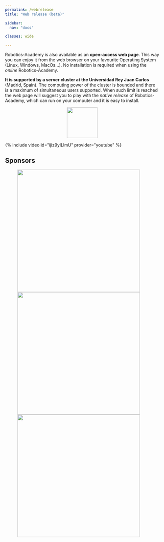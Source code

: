 ```yaml
---
permalink: /webrelease
title: "Web release (beta)"

sidebar:
  nav: "docs"

classes: wide

---
```



Robotics-Academy is also available as an **open-access web page**. This way you can enjoy it from the web browser on your favourite Operating System (Linux, Windows, MacOs...). No installation is required when using the _online_ Robotics-Academy.

**It is supported by a server cluster at the Universidad Rey Juan Carlos** (Madrid, Spain). The computing power of the cluster is bounded and there is a maximum of simultaneous users supported. When such limit is reached the web page will suggest you to play with the _native release_ of Robotics-Academy, which can run on your computer and it is easy to install. 

<!--
{% include figure image_path="/assets/images/cover/play-logo.png" alt="this is a placeholder image" style="width:100px;" caption="This is a figure caption." %}
-->

<figure class="align-center" style="text-align: center">
    <a href="https://academy.jderobot.org/web/login" target="_blank"><img src="{{ site.url }}{{ site.baseurl }}/assets/images/cover/play-logo.png" style="width:100px;"></a>
</figure>


{% include video id="ijiz9ylLlmU" provider="youtube" %}

## Sponsors

<figure class="third">
    <a href="https://www.urjc.es/" target="_blank"><img src="{{ site.url }}{{ site.baseurl }}/assets/images/cover/logoURJC.jpg" style="width:400px;"></a>
    <a href="https://github.com/RoboticsLabURJC" target="_blank"><img src="{{ site.url }}{{ site.baseurl }}/assets/images/cover/peloto.png" style="width:400px;"></a>
    <a href="https://jderobot.github.io/" target="_blank"><img src="{{ site.url }}{{ site.baseurl }}/assets/images/cover/logo.png" style="width:400px;"></a>
</figure>

